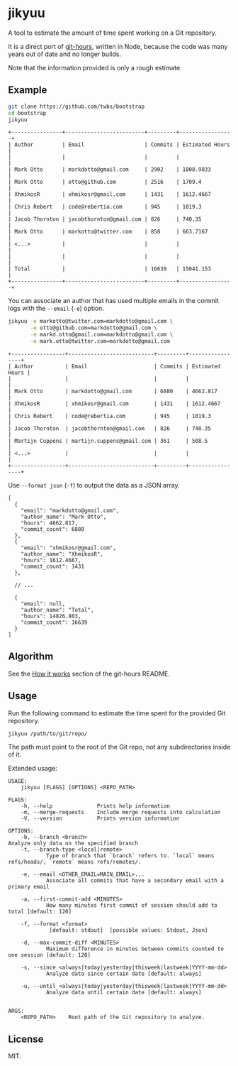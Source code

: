# jikyuu

A tool to estimate the amount of time spent working on a Git repository.

It is a direct port of [git-hours](https://github.com/kimmobrunfeldt/git-hours), written in Node, because the code was many years out of date and no longer builds.

Note that the information provided is only a rough estimate.

## Example

``` sh
git clone https://github.com/twbs/bootstrap
cd bootstrap
jikyuu

```

```
+----------------+-------------------------+---------+-----------------+
| Author         | Email                   | Commits | Estimated Hours |
|                |                         |         |                 |
| Mark Otto      | markdotto@gmail.com     | 2902    | 1808.9833       |
| Mark Otto      | otto@github.com         | 2516    | 1709.4          |
| XhmikosR       | xhmikosr@gmail.com      | 1431    | 1612.4667       |
| Chris Rebert   | code@rebertia.com       | 945     | 1019.3          |
| Jacob Thornton | jacobthornton@gmail.com | 826     | 740.35          |
| Mark Otto      | markotto@twitter.com    | 858     | 663.7167        |
| <...>          |                         |         |                 |
|                |                         |         |                 |
| Total          |                         | 16639   | 15041.153       |
+----------------+-------------------------+---------+-----------------+
```

You can associate an author that has used multiple emails in the commit logs with the `--email` (`-e`) option.

``` sh
jikyuu -e markotto@twitter.com=markdotto@gmail.com \
       -e otto@github.com=markdotto@gmail.com \
       -e markd.otto@gmail.com=markdotto@gmail.com \
       -e mark.otto@twitter.com=markdotto@gmail.com

```

```
+-----------------+---------------------------+---------+-----------------+
| Author          | Email                     | Commits | Estimated Hours |
|                 |                           |         |                 |
| Mark Otto       | markdotto@gmail.com       | 6880    | 4662.817        |
| XhmikosR        | xhmikosr@gmail.com        | 1431    | 1612.4667       |
| Chris Rebert    | code@rebertia.com         | 945     | 1019.3          |
| Jacob Thornton  | jacobthornton@gmail.com   | 826     | 740.35          |
| Martijn Cuppens | martijn.cuppens@gmail.com | 361     | 508.5           |
| <...>           |                           |         |                 |
+-----------------+---------------------------+---------+-----------------+
```

Use `--format json` (`-f`) to output the data as a JSON array.

```json5
[
  {
    "email": "markdotto@gmail.com",
    "author_name": "Mark Otto",
    "hours": 4662.817,
    "commit_count": 6880
  },
  {
    "email": "xhmikosr@gmail.com",
    "author_name": "XhmikosR",
    "hours": 1612.4667,
    "commit_count": 1431
  },

  // ...

  {
    "email": null,
    "author_name": "Total",
    "hours": 14826.803,
    "commit_count": 16639
  }
]
```

## Algorithm

See the [How it works](https://github.com/kimmobrunfeldt/git-hours#how-it-works) section of the git-hours README.

## Usage

Run the following command to estimate the time spent for the provided Git repository.

```sh
jikyuu /path/to/git/repo/
```

The path must point to the root of the Git repo, not any subdirectories inside of it.

Extended usage:

```
USAGE:
    jikyuu [FLAGS] [OPTIONS] <REPO_PATH>

FLAGS:
    -h, --help              Prints help information
    -m, --merge-requests    Include merge requests into calculation
    -V, --version           Prints version information

OPTIONS:
    -b, --branch <branch>                                                Analyze only data on the specified branch
    -t, --branch-type <local|remote>
            Type of branch that `branch` refers to. `local` means refs/heads/, `remote` means refs/remotes/.

    -e, --email <OTHER_EMAIL=MAIN_EMAIL>...
            Associate all commits that have a secondary email with a primary email

    -a, --first-commit-add <MINUTES>
            How many minutes first commit of session should add to total [default: 120]

    -f, --format <format>
             [default: stdout]  [possible values: Stdout, Json]

    -d, --max-commit-diff <MINUTES>
            Maximum difference in minutes between commits counted to one session [default: 120]

    -s, --since <always|today|yesterday|thisweek|lastweek|YYYY-mm-dd>
            Analyze data since certain date [default: always]

    -u, --until <always|today|yesterday|thisweek|lastweek|YYYY-mm-dd>
            Analyze data until certain date [default: always]


ARGS:
    <REPO_PATH>    Root path of the Git repository to analyze.
```

## License

MIT.
